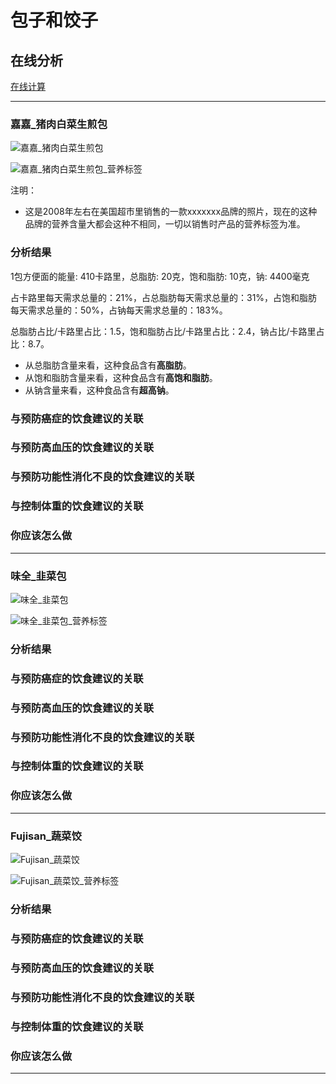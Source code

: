 # 包子和饺子

## 在线分析

[在线计算](https://jsfiddle.net/quanbinn/f6y5jb8p/)

--------------------

### 嘉嘉_猪肉白菜生煎包

![嘉嘉_猪肉白菜生煎包](/images/天然食品的分析/包子和饺子/嘉嘉_猪肉白菜生煎包.jpg)

![嘉嘉_猪肉白菜生煎包_营养标签](/images/天然食品的分析/包子和饺子/嘉嘉_猪肉白菜生煎包_营养标签.jpg)

注明：

- 这是2008年左右在美国超市里销售的一款xxxxxxx品牌的照片，现在的这种品牌的营养含量大都会这种不相同，一切以销售时产品的营养标签为准。

### 分析结果

1包方便面的能量: 410卡路里，总脂肪: 20克，饱和脂肪: 10克，钠: 4400毫克

占卡路里每天需求总量的：21%，占总脂肪每天需求总量的：31%，占饱和脂肪每天需求总量的：50%，占钠每天需求总量的：183%。

总脂肪占比/卡路里占比：1.5，饱和脂肪占比/卡路里占比：2.4，钠占比/卡路里占比：8.7。

- 从总脂肪含量来看，这种食品含有**高脂肪**。
- 从饱和脂肪含量来看，这种食品含有**高饱和脂肪**。
- 从钠含量来看，这种食品含有**超高钠**。

### 与预防癌症的饮食建议的关联

### 与预防高血压的饮食建议的关联

### 与预防功能性消化不良的饮食建议的关联

### 与控制体重的饮食建议的关联

### 你应该怎么做

---------------------

### 味全_韭菜包

![味全_韭菜包](/images/天然食品的分析/包子和饺子/味全_韭菜包.jpg)

![味全_韭菜包_营养标签](/images/天然食品的分析/包子和饺子/味全_韭菜包_营养标签.jpg)

### 分析结果

### 与预防癌症的饮食建议的关联

### 与预防高血压的饮食建议的关联

### 与预防功能性消化不良的饮食建议的关联

### 与控制体重的饮食建议的关联

### 你应该怎么做

---------------------

### Fujisan_蔬菜饺

![Fujisan_蔬菜饺](/images/天然食品的分析/包子和饺子/Fujisan_蔬菜饺.jpg)

![Fujisan_蔬菜饺_营养标签](/images/天然食品的分析/包子和饺子/Fujisan_蔬菜饺_营养标签.jpg)

### 分析结果

### 与预防癌症的饮食建议的关联

### 与预防高血压的饮食建议的关联

### 与预防功能性消化不良的饮食建议的关联

### 与控制体重的饮食建议的关联

### 你应该怎么做

---------------------



